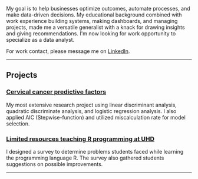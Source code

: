 My goal is to help businesses optimize outcomes, automate processes, and make data-driven decisions. My educational background combined with work experience building systems, making dashboards, and managing projects, made me a versatile generalist with a knack for drawing insights and giving recommendations. I'm now looking for work opportunity to specialize as a data analyst.

For work contact, please message me on [LinkedIn](https://www.linkedin.com/in/maiqha/). 

---

## Projects

### [Cervical cancer predictive factors](http://maiqha.github.io/cervical-cancer-factors-with-R/)
My most extensive research project using linear discriminant analysis, quadratic discriminate analysis, and logistic regression analysis. I also applied AIC (Stepwise-function) and utilized miscalculation rate for model selection.

### [Limited resources teaching R programming at UHD](http://maiqha.github.io/limited-resources-teaching-r-programming-at-uhd/)
I designed a survey to determine problems students faced while learning the programming language R. The survey also gathered students suggestions on possible improvements.

---
